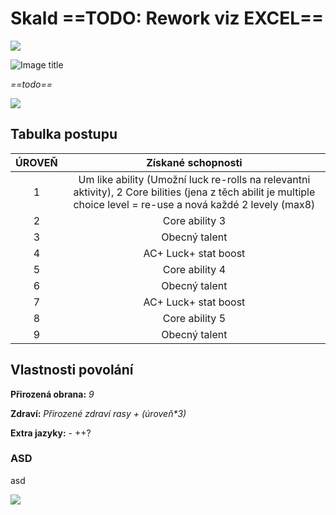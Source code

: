 # Skald ==TODO: Rework viz EXCEL==

<img src="/assets/sep_line.png"/>

![Image title](/assets/OW/classes/Bojovnik.webp)

*==todo==*

<img src="/assets/sep_line.png"/>

## Tabulka postupu

| ÚROVEŇ |                      Získané schopnosti                      |
| :----: | :----------------------------------------------------------: |
|   1    | Um like ability (Umožní luck re-rolls na relevantni aktivity), 2 Core bilities (jena z těch abilit je multiple choice level = re-use a nová každé 2 levely (max8) |
|   2    |                        Core ability 3                        |
|   3    |                        Obecný talent                         |
|   4    |                     AC+ Luck+ stat boost                     |
|   5    |                        Core ability 4                        |
|   6    |                        Obecný talent                         |
|   7    |                     AC+ Luck+ stat boost                     |
|   8    |                        Core ability 5                        |
|   9    |                        Obecný talent                         |

## Vlastnosti povolání

**Přirozená obrana:** *9*

**Zdraví:** *Přirozené zdraví rasy + (úroveň\*3)*

**Extra jazyky:** - ++?

### ASD

asd

<img src="/assets/sep_line.png"/>
